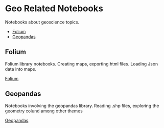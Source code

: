 # Geo Related Notebooks

Notebooks about geoscience topics.

- [Folium](#Folium)
- [Geopandas](#Geopandas)

## Folium

Folium library notebooks.
Creating maps, exporting html files.
Loading Json data into maps.

[Folium](./Folium)

## Geopandas

Notebooks involving the geopandas library.
Reading .shp files, exploring the geometry colund among other themes


[Geopandas](./IntroGeopandas)